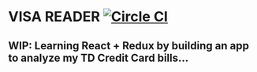 # VISA READER [![Circle CI](https://circleci.com/gh/mattmcfad/VISA-Reader-TWO.svg?style=svg)](https://circleci.com/gh/mattmcfad/VISA-Reader-TWO)


## WIP: Learning React + Redux by building an app to analyze my TD Credit Card bills...
